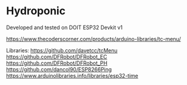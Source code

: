 # Hydroponic

Developed and tested on DOIT ESP32 Devkit v1

https://www.thecoderscorner.com/products/arduino-libraries/tc-menu/

Libraries:
https://github.com/davetcc/tcMenu
https://github.com/DFRobot/DFRobot_EC
https://github.com/DFRobot/DFRobot_PH
https://github.com/dancol90/ESP8266Ping
https://www.arduinolibraries.info/libraries/esp32-time

 
 
